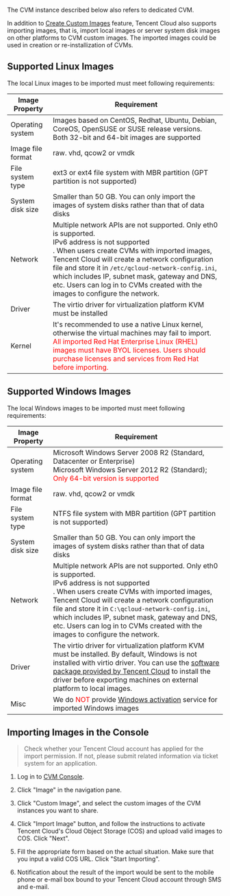 The CVM instance described below also refers to dedicated CVM.

In addition to [Create Custom Images](/doc/product/213/4942) feature, Tencent Cloud also supports importing images, that is, import local images or server system disk images on other platforms to CVM custom images. The imported images could be used in creation or re-installization of CVMs.

## Supported Linux Images
The local Linux images to be imported must meet following requirements:


| Image Property   | Requirement                                       |
| ------ | ---------------------------------------- |
| Operating system   | Images based on CentOS, Redhat, Ubuntu, Debian, CoreOS, OpenSUSE or SUSE release versions. <br>Both 32-bit and 64-bit images are supported |
| Image file format   | raw. vhd, qcow2 or vmdk                       |
| File system type | ext3 or ext4 file system with MBR partition (GPT partition is not supported)        |
| System disk size  | Smaller than 50 GB. You can only import the images of system disks rather than that of data disks               |
| Network     | Multiple network APIs are not supported. Only eth0 is supported.<br>IPv6 address is not supported<br>. When users create CVMs with imported images, Tencent Cloud will create a network configuration file and store it in `/etc/qcloud-network-config.ini`, which includes IP, subnet mask, gateway and DNS, etc. Users can log in to CVMs created with the images to configure the network.  |
| Driver     | The virtio driver for virtualization platform KVM must be installed                    |
| Kernel   | It's recommended to use a native Linux kernel, otherwise the virtual machines may fail to import.<br><font color="red">All imported Red Hat Enterprise Linux (RHEL) images must have BYOL licenses. Users should purchase licenses and services from Red Hat before importing. </font> |


## Supported Windows Images
The local Windows images to be imported must meet following requirements:


| Image Property   | Requirement                                       |
| ------ | ---------------------------------------- |
| Operating system   | Microsoft Windows Server 2008 R2 (Standard, Datacenter or Enterprise)<br>Microsoft Windows Server 2012 R2 (Standard);<br><font color="red">Only 64-bit version is supported</font> |
| Image file format   | raw. vhd, qcow2 or vmdk                       |
| File system type | NTFS file system with MBR partition (GPT partition is not supported)             |
| System disk size  | Smaller than 50 GB. You can only import the images of system disks rather than that of data disks                 |
| Network     | Multiple network APIs are not supported. Only eth0 is supported.<br>IPv6 address is not supported<br>. When users create CVMs with imported images, Tencent Cloud will create a network configuration file and store it in `C:\qcloud-network-config.ini`, which includes IP, subnet mask, gateway and DNS, etc. Users can log in to CVMs created with the images to configure the network.  |
| Driver     | The virtio driver for virtualization platform KVM must be installed. By default, Windows is not installed with virtio driver. You can use the [software package provided by Tencent Cloud](http://windowsvirtio-10016717.file.myqcloud.com/InstallQCloud.exe) to install the driver before exporting machines on external platform to local images.  |
| Misc     | We do <font color="red">NOT</font> provide [Windows activation](https://cloud.tencent.com/doc/product/213/%E6%AD%A3%E7%89%88%E6%BF%80%E6%B4%BB) service for imported Windows images |

## Importing Images in the Console
> Check whether your Tencent Cloud account has applied for the import permission. If not, please submit related information via ticket system for an application.

1) Log in to [CVM Console](https://console.cloud.tencent.com/cvm/).

2) Click "Image" in the navigation pane.

3) Click "Custom Image", and select the custom images of the CVM instances you want to share.

4) Click "Import Image" button, and follow the instructions to activate Tencent Cloud's Cloud Object Storage (COS) and upload valid images to COS. Click "Next".

5) Fill the appropriate form based on the actual situation. Make sure that you input a valid COS URL. Click "Start Importing".

6) Notification about the result of the import would be sent to the mobile phone or e-mail box bound to your Tencent Cloud account through SMS and e-mail.
